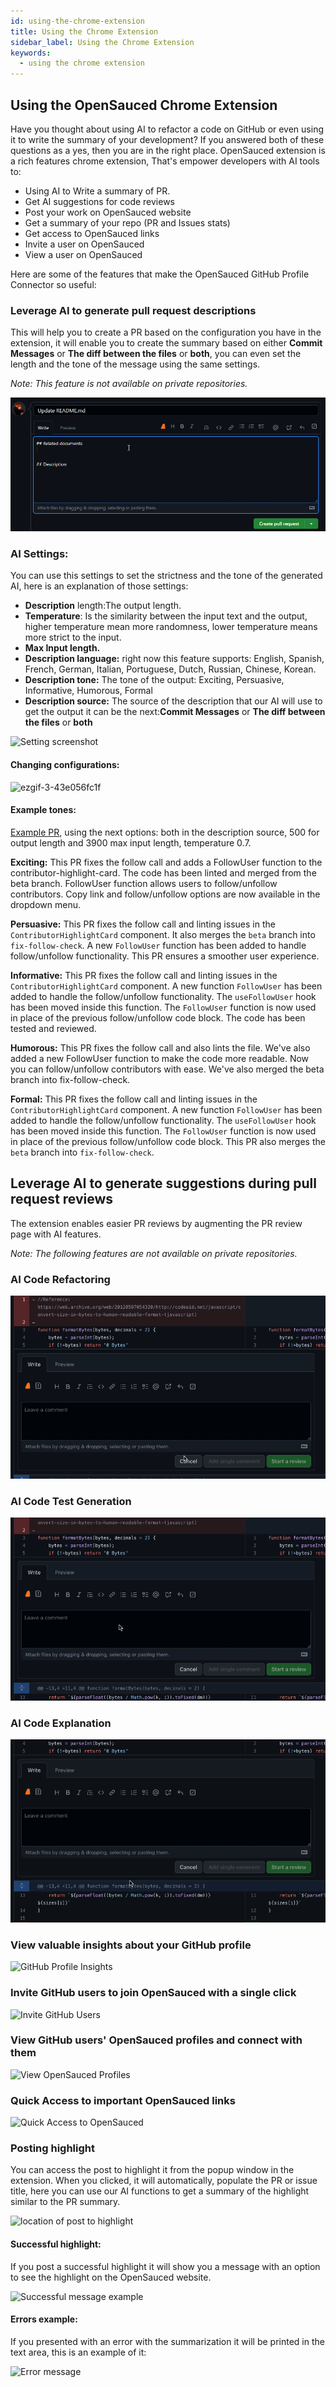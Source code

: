 ```yaml
---
id: using-the-chrome-extension
title: Using the Chrome Extension
sidebar_label: Using the Chrome Extension
keywords:
  - using the chrome extension
---
```


## Using the OpenSauced Chrome Extension

Have you thought about using AI to refactor a code on GitHub or even using it to write the summary of your development?
If you answered both of these questions as a yes, then you are in the right place. OpenSauced extension is a rich features chrome extension,
That's empower developers with AI tools to:

- Using AI to Write a summary of PR.
- Get AI suggestions for code reviews
- Post your work on OpenSauced website
- Get a summary of your repo (PR and Issues stats)
- Get access to OpenSauced links
- Invite a user on OpenSauced
- View a user on OpenSauced

Here are some of the features that make the OpenSauced GitHub Profile Connector so useful:

### Leverage AI to generate pull request descriptions

This will help you to create a PR based on the configuration you have in the extension, it will enable you to create the summary based on either **Commit Messages** or **The diff between the files** or **both**, you can even set the length and the tone of the message using the same settings.

_Note: This feature is not available on private repositories._

![generate pr description](../../static/gif/pr-description.gif)

### AI Settings: 

You can use this settings to set the strictness and the tone of the generated AI, here is an explanation of those settings:

- **Description** length:The output length.
- **Temperature**: Is the similarity between the input text and the output, higher temperature mean more randomness, lower temperature means more strict to the input.
- **Max Input length.**
- **Description language:** right now this feature supports: English, Spanish, French, German, Italian, Portuguese, Dutch, Russian, Chinese, Korean.
- **Description tone:** The tone of the output: Exciting, Persuasive, Informative, Humorous, Formal
- **Description source:** The source of the description that our AI will use to get the output it can be the next:**Commit Messages** or **The diff between the files** or **both**

![Setting screenshot](https://user-images.githubusercontent.com/18273833/241760972-aa10eabe-3c01-4921-956a-ab85bada1575.png)

#### Changing configurations: 

![ezgif-3-43e056fc1f](https://github.com/open-sauced/docs.opensauced.pizza/assets/18273833/fa19fa8e-e652-461c-8df4-6e959c9b9943)


#### Example tones:

[Example PR](https://github.com/open-sauced/insights/pull/1197), using the next options: both in the description source, 500 for output length and 3900 max input length, temperature 0.7.

**Exciting:** This PR fixes the follow call and adds a FollowUser function to the contributor-highlight-card. The code has been linted and merged from the beta branch. FollowUser function allows users to follow/unfollow contributors. Copy link and follow/unfollow options are now available in the dropdown menu.

**Persuasive:** This PR fixes the follow call and linting issues in the `ContributorHighlightCard` component. It also merges the `beta` branch into `fix-follow-check`. A new `FollowUser` function has been added to handle follow/unfollow functionality. This PR ensures a smoother user experience.

**Informative:** This PR fixes the follow call and linting issues in the `ContributorHighlightCard` component. A new function `FollowUser` has been added to handle the follow/unfollow functionality. The `useFollowUser` hook has been moved inside this function. The `FollowUser` function is now used in place of the previous follow/unfollow code block. The code has been tested and reviewed.

**Humorous:** This PR fixes the follow call and also lints the file. We've also added a new FollowUser function to make the code more readable. Now you can follow/unfollow contributors with ease. We've also merged the beta branch into fix-follow-check.

**Formal:** This PR fixes the follow call and linting issues in the `ContributorHighlightCard` component. A new function `FollowUser` has been added to handle the follow/unfollow functionality. The `useFollowUser` hook has been moved inside this function. The `FollowUser` function is now used in place of the previous follow/unfollow code block. This PR also merges the `beta` branch into `fix-follow-check`.


## Leverage AI to generate suggestions during pull request reviews

The extension enables easier PR reviews by augmenting the PR review page with AI features.

_Note: The following features are not available on private repositories._

### AI Code Refactoring
![generate code refactor](../../static/gif/pr-code-refactor.gif)

### AI Code Test Generation
![generate code refactor](../../static/gif/pr-code-test.gif)

### AI Code Explanation
![generate code refactor](../../static/gif/pr-code-explain.gif)

### View valuable insights about your GitHub profile

![GitHub Profile Insights](../../static/img/extension-popup.png)

### Invite GitHub users to join OpenSauced with a single click

![Invite GitHub Users](../../static/img/extension-invite.png)

### View GitHub users' OpenSauced profiles and connect with them

![View OpenSauced Profiles](../../static/img/extension-view.png)

### Quick Access to important OpenSauced links

![Quick Access to OpenSauced](../../static/img/extension-links.png)

### Posting highlight

You can access the post to highlight it from the popup window in the extension. When you clicked, it will automatically, populate the PR or issue title, here you can use our AI functions to get a summary of the highlight similar to the PR summary. 

![location of post to highlight](https://user-images.githubusercontent.com/18273833/241761099-e7a745c8-204e-4a4d-b313-867ab99af0b2.png)

#### Successful highlight:

If you post a successful highlight it will show you a message with an option to see the highlight on the OpenSauced website. 

![Successful message example](https://github.com/open-sauced/docs.opensauced.pizza/assets/18273833/723ac624-e996-45f8-acdf-0d3ff08af90b)


#### Errors example: 


If you presented with an error with the summarization it will be printed in the text area, this is an example of it: 

![Error message](https://user-images.githubusercontent.com/18273833/241762187-f6968a71-c344-495f-8eed-f1de9aff7599.gif)